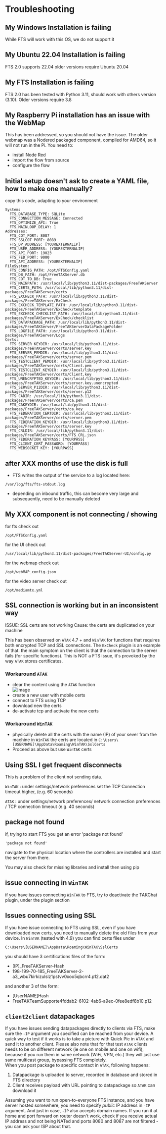 # Troubleshooting

## My Windows Installation is failing
While FTS will work with this OS, we do not support it

## My Ubuntu 22.04 Installation is failing
FTS 2.0 supports 22.04 older versions require Ubuntu 20.04

## My FTS Installation is failing
FTS 2.0 has been tested with Python 3.11, 
should work with others version (3.10). 
Older versions require 3.8

## My Raspberry Pi installation has an issue with the WebMap
This has been addressed, so you should not have the issue. 
The older webmap was a Nodered packaged component, compiled for AMD64, so it will not run in the Pi.
You need to:
 * install Node Red 
 * import the flow from source
 * configure the flow

## Initial setup doesn't ask to create a YAML file, how to make one manually?
copy this code, adapting to your environment

```
System:
  FTS_DATABASE_TYPE: SQLite
  FTS_CONNECTION_MESSAGE: Connected
  FTS_OPTIMIZE_API: True
  FTS_MAINLOOP_DELAY: 1
Addresses:
  FTS_COT_PORT: 8087
  FTS_SSLCOT_PORT: 8089
  FTS_DP_ADDRESS: [YOUREXTERNALIP]
  FTS_USER_ADDRESS: [YOUREXTERNALIP]
  FTS_API_PORT: 19023
  FTS_FED_PORT: 9000
  FTS_API_ADDRESS: [YOUREXTERNALIP]
FileSystem:
  FTS_CONFIG_PATH: /opt/FTSConfig.yaml
  FTS_DB_PATH: /opt/FreeTAKServer.db
  FTS_COT_TO_DB: True
  FTS_MAINPATH: /usr/local/lib/python3.11/dist-packages/FreeTAKServer
  FTS_CERTS_PATH: /usr/local/lib/python3.11/dist-packages/FreeTAKServer/certs
  FTS_EXCHECK_PATH: /usr/local/lib/python3.11/dist-packages/FreeTAKServer/ExCheck
  FTS_EXCHECK_TEMPLATE_PATH: /usr/local/lib/python3.11/dist-packages/FreeTAKServer/ExCheck/template
  FTS_EXCHECK_CHECKLIST_PATH: /usr/local/lib/python3.11/dist-packages/FreeTAKServer/ExCheck/checklist
  FTS_DATAPACKAGE_PATH: /usr/local/lib/python3.11/dist-packages/FreeTAKServer/FreeTAKServerDataPackageFolder
  FTS_LOGFILE_PATH: /usr/local/lib/python3.11/dist-packages/FreeTAKServer/Logs
Certs:
  FTS_SERVER_KEYDIR: /usr/local/lib/python3.11/dist-packages/FreeTAKServer/certs/server.key
  FTS_SERVER_PEMDIR: /usr/local/lib/python3.11/dist-packages/FreeTAKServer/certs/server.pem
  FTS_TESTCLIENT_PEMDIR: /usr/local/lib/python3.11/dist-packages/FreeTAKServer/certs/Client.pem
  FTS_TESTCLIENT_KEYDIR: /usr/local/lib/python3.11/dist-packages/FreeTAKServer/certs/Client.key
  FTS_UNENCRYPTED_KEYDIR: /usr/local/lib/python3.11/dist-packages/FreeTAKServer/certs/server.key.unencrypted
  FTS_SERVER_P12DIR: /usr/local/lib/python3.11/dist-packages/FreeTAKServer/certs/server.p12
  FTS_CADIR: /usr/local/lib/python3.11/dist-packages/FreeTAKServer/certs/ca.pem
  FTS_CAKEYDIR: /usr/local/lib/python3.11/dist-packages/FreeTAKServer/certs/ca.key
  FTS_FEDERATION_CERTDIR: /usr/local/lib/python3.11/dist-packages/FreeTAKServer/certs/server.pem
  FTS_FEDERATION_KEYDIR: /usr/local/lib/python3.11/dist-packages/FreeTAKServer/certs/server.key
  FTS_CRLDIR: /usr/local/lib/python3.11/dist-packages/FreeTAKServer/certs/FTS_CRL.json
  FTS_FEDERATION_KEYPASS: [YOURPASS]
  FTS_CLIENT_CERT_PASSWORD: [YOURPASS]
  FTS_WEBSOCKET_KEY: [YOURPASS]
```

## after XXX months of use the disk is full
 * FTS writes the output of the service to a log located here:
```
/var/log/fts/fts-stdout.log
```
 * depending on inbound traffic, this can become very large and subsequently, need to be manually deleted

## My XXX component is not connecting / showing
for fts check out 
```
/opt/FTSConfig.yaml
```

for the UI check out
```
/usr/local/lib/python3.11/dist-packages/FreeTAKServer-UI/config.py
```

for the webmap check out
```
/opt/webMAP_config.json
```
for the video server check out
```
/opt/mediamtx.yml
```

## SSL connection is working but in an inconsistent way
ISSUE: SSL certs are not working
Cause: the certs are duplicated on your machine

This has been observed on `ATAK` 4.7 + and `WinTAK` for functions that requires both encrypted TCP and SSL connections.
The `ExCheck` plugin is an example of that. 
the main symptom on the client is that the connection to the server fails (for specific functions).
This is NOT a FTS issue, it's provoked by the way `ATAK` stores certificates.

### Workaround `ATAK` 
 * clear the content using the `ATAK` function  
![image](https://github.com/FreeTAKTeam/FreeTAKServer-User-Docs/assets/60719165/70561476-2252-46eb-8a9e-c7a0717b8d78)
 * create a new user with mobile certs
 * connect to FTS using TCP
 * download new the certs
 * de-activate tcp and activate the new certs
### Workaround `WinTAK` 
 
 * physically delete all the certs with the name (IP) of your sever from the machine in `WinTAK` the certs are located in
   ```C:\Users\[USERNAME]\AppData\Roaming\WinTAK\SslCerts``` 
 * Proceed as above but use `WinTAK` certs

## Using SSL I get frequent disconnects
This is a problem of the client not sending data. 

`WinTAK`
: under settings/network preferences set the TCP Connection timeout higher, (e.g. 60 seconds)

`ATAK`
: under settings/network preferences/ network connection preferences / TCP connection timeout  (e.g. 40 seconds)

## package not found
if, trying to start FTS you get an error 'package not found'
```
'package not found'
```
navigate to the physical location where the controllers are installed and start the server from there.

You may also check for missing libraries and install then using pip

## issue connecting in `WinTAK`
if you have issues connecting `WinTAK` to FTS, 
try to deactivate the TAKChat plugin, under the plugin section

## Issues connecting using SSL
If you have issue connecting to FTS using SSL, 
even if you have downloaded new certs, you need to manually delete the old files from your device. 
In `WinTAK` (tested with 4.9)  you can find certs files under 
```
C:\Users\[USERNAME]\AppData\Roaming\WinTAK\SslCerts
```
you should have 3 certifications files of the form:

 * \[IP]_FreeTAKServer-Hash
 * 198-199-70-185_FreeTAKServer-2-a3_wbu7kirkizulslz1pstvv0xoo5qbcrr4.p12.dat2

and another 3 of the form:

 * [UserNAME]Hash
 * FreeTAKTeamSupporte4fddab2-6102-4ab6-a9ec-0fee8edf8b10.p12

## `client2client` datapackages
If you have issues sending datapackages directly to clients via FTS, 
make sure the `-IP` argument you specified can be reached from your device.
A quick way to test if it works is to take a picture with Quick Pic in `ATAK` and send it to another client.
Please also note that for that test `ATAK` clients needs to be on different network (ie one on mobile and one on wifi), because if you run them in same network (WiFi, VPN, etc.) they will just use same multicast group, bypassing FTS completely.  
When you post package to specific contact in `ATAK`, following happens:  

  1) Datapackage is uploaded to server, recorded in database and stored in FTS directory  
  2) Client receives payload with URL pointing to datapackage so `ATAK` can download it   

Assuming you want to run open-to-everyone FTS instance, and you have server hosted somewhere, you need to specify _public_ IP address in `-IP` argument. And just in case, `-IP` also accepts domain names.
If you run it at home and port forward on router doesn't work, check if you receive actual IP address and not being NATed and ports 8080 and 8087 are not filtered - you can ask your ISP about that.
